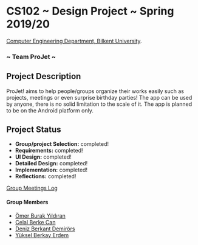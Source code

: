 # CS102 ~ Design Project ~ Spring 2019/20
[Computer Engineering Department, Bilkent University](http://w3.cs.bilkent.edu.tr/en/).
### ~ Team ProJet ~

## Project Description
   ProJet! aims to help people/groups organize their works easily such as projects, meetings or even surprise birthday parties! The app can be used by anyone, there is no solid limitation to the scale of it. The app is planned to be on the Android platform only.
   
## Project Status
+ **Group/project Selection:** completed!
+ **Requirements:** completed!
+ **UI Design:** completed!
+ **Detailed Design:** completed!
+ **Implementation:** completed!
+ **Reflections:** completed!

[Group Meetings Log](group/meetingslog.md)
#### Group Members
- [Ömer Burak Yıldıran](group/member1_log.md)    
- [Celal Berke Can](group/member2_log.md)
- [Deniz Berkant Demirörs](group/member3_log.md)
- [Yüksel Berkay Erdem](group/member4_log.md)
